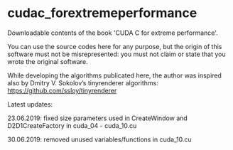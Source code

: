 # cudac_forextremeperformance
Downloadable contents of the book 'CUDA C for extreme performance'.

You can use the source codes here for any purpose, but the origin of this software must not be misrepresented: you must not claim or state that you wrote the original software.

While developing the algorithms publicated here, the author was inspired also by Dmitry V. Sokolov’s tinyrenderer algorithms: https://github.com/ssloy/tinyrenderer

Latest updates:

23.06.2019: fixed size parameters used in CreateWindow and D2D1CreateFactory in cuda_04 - cuda_10.cu

30.06.2019: removed unused variables/functions in cuda_10.cu
